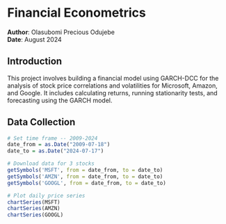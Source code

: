 # Financial Econometrics 

**Author**: Olasubomi Precious Odujebe  
**Date**: August 2024  

## Introduction
This project involves building a financial model using GARCH-DCC for the analysis of stock price correlations and volatilities for Microsoft, Amazon, and Google. It includes calculating returns, running stationarity tests, and forecasting using the GARCH model.

## Data Collection
```r
# Set time frame -- 2009-2024
date_from = as.Date("2009-07-18")
date_to = as.Date("2024-07-17")

# Download data for 3 stocks
getSymbols('MSFT', from = date_from, to = date_to)
getSymbols('AMZN', from = date_from, to = date_to)
getSymbols('GOOGL', from = date_from, to = date_to)

# Plot daily price series
chartSeries(MSFT)
chartSeries(AMZN)
chartSeries(GOOGL)


